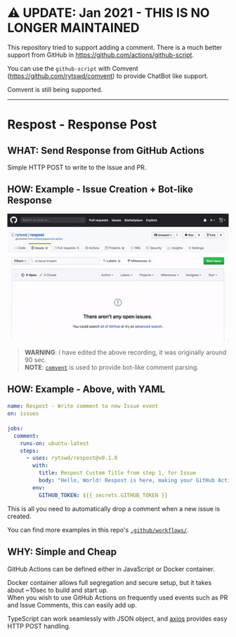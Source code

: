 # ⚠️ UPDATE: Jan 2021 - THIS IS NO LONGER MAINTAINED

This repository tried to support adding a comment. There is a much better support from GitHub in https://github.com/actions/github-script.

You can use the `github-script` with Comvent (https://github.com/rytswd/comvent) to provide ChatBot like support.

Comvent is still being supported.

---

# Respost - Response Post

## **WHAT**: Send Response from GitHub Actions

Simple HTTP POST to write to the Issue and PR.

## **HOW**: Example - Issue Creation + Bot-like Response

![Issue Creation, with Comvent](docs/respost_issue_example.gif)

> **WARNING**: I have edited the above recording, it was originally around 90 sec.  
> **NOTE**: [`comvent`](http://github.com/rytswd/comvent) is used to provide bot-like comment parsing.

## **HOW**: Example - Above, with YAML

```yaml
name: Respost - Write comment to new Issue event
on: issues

jobs:
  comment:
    runs-on: ubuntu-latest
    steps:
      - uses: rytswd/respost@v0.1.0
        with:
          title: Respost Custom Title from step 1, for Issue
          body: "Hello, World! Respost is here, making your GitHub Actions workflow even easier!"
        env:
          GITHUB_TOKEN: ${{ secrets.GITHUB_TOKEN }}
```

This is all you need to automatically drop a comment when a new issue is created.

You can find more examples in this repo's [`.github/workflows/`](.github/workflows/).

## **WHY**: Simple and Cheap

GitHub Actions can be defined either in JavaScript or Docker container.

Docker container allows full segregation and secure setup, but it takes about ~10sec to build and start up.  
When you wish to use GitHub Actions on frequently used events such as PR and Issue Comments, this can easily add up.

TypeScript can work seamlessly with JSON object, and [axios](github.com/axios/axios) provides easy HTTP POST handling.
